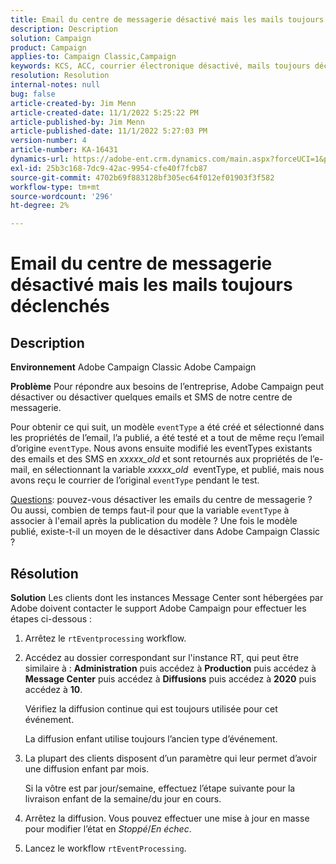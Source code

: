```yaml
---
title: Email du centre de messagerie désactivé mais les mails toujours déclenchés
description: Description
solution: Campaign
product: Campaign
applies-to: Campaign Classic,Campaign
keywords: KCS, ACC, courrier électronique désactivé, mails toujours déclenchés, Adobe Campaign Classic, Adobe Campaign, dépannage
resolution: Resolution
internal-notes: null
bug: false
article-created-by: Jim Menn
article-created-date: 11/1/2022 5:25:22 PM
article-published-by: Jim Menn
article-published-date: 11/1/2022 5:27:03 PM
version-number: 4
article-number: KA-16431
dynamics-url: https://adobe-ent.crm.dynamics.com/main.aspx?forceUCI=1&pagetype=entityrecord&etn=knowledgearticle&id=ded77429-0a5a-ed11-9561-6045bd006a22
exl-id: 25b3c168-7dc9-42ac-9954-cfe40f7fcb87
source-git-commit: 4702b69f883128bf305ec64f012ef01903f3f582
workflow-type: tm+mt
source-wordcount: '296'
ht-degree: 2%

---
```


# Email du centre de messagerie désactivé mais les mails toujours déclenchés

## Description


<b>Environnement</b>
Adobe Campaign Classic Adobe Campaign

<b>Problème</b>
Pour répondre aux besoins de l’entreprise, Adobe Campaign peut désactiver ou désactiver quelques emails et SMS de notre centre de messagerie.

Pour obtenir ce qui suit, un modèle `eventType` a été créé et sélectionné dans les propriétés de l’email, l’a publié, a été testé et a tout de même reçu l’email d’origine `eventType`.
Nous avons ensuite modifié les eventTypes existants des emails et des SMS en *xxxxx_old* et sont retournés aux propriétés de l’e-mail, en sélectionnant la variable *xxxxx_old*  eventType, et publié, mais nous avons reçu le courrier de l’original `eventType` pendant le test.

<u>Questions</u>: pouvez-vous désactiver les emails du centre de messagerie ?
Ou aussi, combien de temps faut-il pour que la variable `eventType` à associer à l&#39;email après la publication du modèle ?
Une fois le modèle publié, existe-t-il un moyen de le désactiver dans Adobe Campaign Classic ?


## Résolution


<b>Solution</b>
Les clients dont les instances Message Center sont hébergées par Adobe doivent contacter le support Adobe Campaign pour effectuer les étapes ci-dessous :

1. Arrêtez le `rtEventprocessing` workflow.
2. Accédez au dossier correspondant sur l&#39;instance RT, qui peut être similaire à : <b>Administration</b> puis accédez à <b>Production</b> puis accédez à <b>Message Center</b> puis accédez à <b>Diffusions</b> puis accédez à <b>2020</b> puis accédez à <b>10</b>.

   Vérifiez la diffusion continue qui est toujours utilisée pour cet événement.

   La diffusion enfant utilise toujours l’ancien type d’événement.
3. La plupart des clients disposent d’un paramètre qui leur permet d’avoir une diffusion enfant par mois.

   Si la vôtre est par jour/semaine, effectuez l’étape suivante pour la livraison enfant de la semaine/du jour en cours.
4. Arrêtez la diffusion. Vous pouvez effectuer une mise à jour en masse pour modifier l’état en *Stoppé*/*En échec*.
5. Lancez le workflow `rtEventProcessing`.
